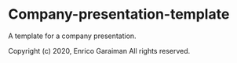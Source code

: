 # Company-presentation-template
A template for a company presentation.


Copyright (c) 2020, Enrico Garaiman All rights reserved.
